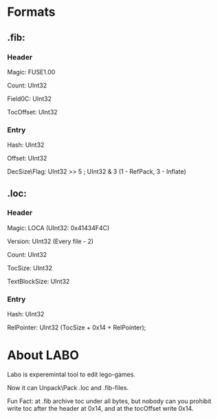 # Formats
## .fib:
### Header ###
Magic: FUSE1.00

Count: UInt32

Field0C: UInt32

TocOffset: UInt32
### Entry ###
Hash: UInt32

Offset: UInt32

DecSize\Flag: UInt32 >> 5 ; UInt32 & 3 (1 - RefPack, 3 - Inflate)
## .loc:
### Header ###
Magic: LOCA (UInt32: 0x41434F4C)

Version: UInt32 (Every file - 2)

Count: UInt32

TocSize: UInt32

TextBlockSize: UInt32
### Entry ###
Hash: UInt32

RelPointer: UInt32 (TocSize + 0x14 + RelPointer);

# About LABO
Labo is experemintal tool to edit lego-games. 

Now it can Unpack\Pack .loc and .fib-files. 

Fun Fact: at .fib archive toc under all bytes, but nobody can you prohibit write toc after the header at 0x14, and at the tocOffset write 0x14.
